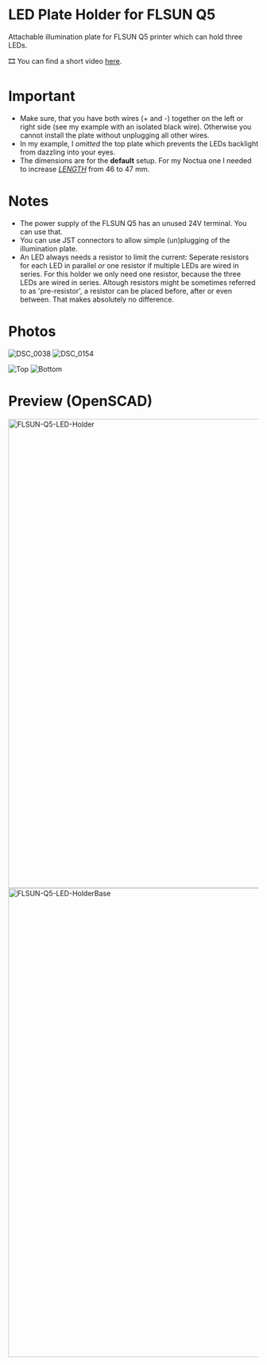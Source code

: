 # LED Plate Holder for FLSUN Q5
Attachable illumination plate for FLSUN Q5 printer which can hold three LEDs.

🎞 You can find a short video [here](https://www.youtube.com/watch?v=atVG6flC78Q).

# Important

- Make sure, that you have both wires (+ and -) together on the left or right side (see my example with an isolated black wire). Otherwise you cannot install the plate without unplugging all other wires.
- In my example, I *omitted* the top plate which prevents the LEDs backlight from dazzling into your eyes.
- The dimensions are for the **default** setup. For my Noctua one I needed to increase [*LENGTH*](https://github.com/etkaar/FLSUN-Q5/blob/main/IlluminationPlateHolder.scad) from 46 to 47 mm.

# Notes

- The power supply of the FLSUN Q5 has an unused 24V terminal. You can use that.
- You can use JST connectors to allow simple (un)plugging of the illumination plate.
- An LED always needs a resistor to limit the current: Seperate resistors for each LED in parallel *or* one resistor if multiple LEDs are wired in series. For this holder we only need one resistor, because the three LEDs are wired in series. Altough resistors might be sometimes referred to as 'pre-resistor', a resistor can be placed before, after or even between. That makes absolutely no difference.

# Photos

![DSC_0038](https://user-images.githubusercontent.com/40885610/140659852-a3462518-6257-44e9-84bd-b964f686d143.JPG)
![DSC_0154](https://user-images.githubusercontent.com/40885610/140663714-e008f1c1-6175-45a5-a810-bc276f6c6f32.JPG)

![Top](https://user-images.githubusercontent.com/40885610/140739960-c1edeab4-36f8-4de2-af87-4cf54f019060.jpg)
![Bottom](https://user-images.githubusercontent.com/40885610/140739973-f338ff60-7c9d-43ff-92dc-9ecf165c98bc.jpg)


# Preview (OpenSCAD)
<img width="943" alt="FLSUN-Q5-LED-Holder" src="https://user-images.githubusercontent.com/40885610/140659686-2dd251aa-b955-466c-b95a-f8d57c238b5c.png">
<img width="943" alt="FLSUN-Q5-LED-HolderBase" src="https://user-images.githubusercontent.com/40885610/140659771-1731724f-69fd-474d-be0c-ca30f6a98df9.png">
